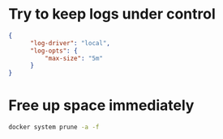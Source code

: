 # Try to keep logs under control

```json
{
	  "log-driver": "local",
	  "log-opts": {
		  "max-size": "5m"
	  }
}
```

# Free up space immediately

```bash
docker system prune -a -f
```

